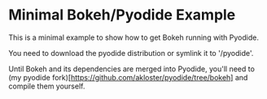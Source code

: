 # Minimal Bokeh/Pyodide Example

This is a minimal example to show how to get Bokeh running with Pyodide.


You need to download the pyodide distribution or symlink it to '/pyodide'.

Until Bokeh and its dependencies are merged into Pyodide, you'll need to (my pyodide fork)[https://github.com/akloster/pyodide/tree/bokeh] and compile them yourself.

